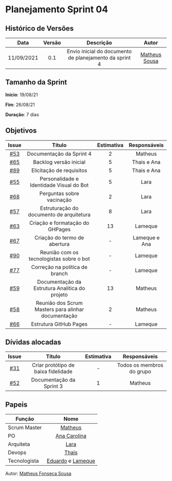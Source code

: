 # Planejamento Sprint 04



## Histórico de Versões


| Data       | Versão | Descrição                      | Autor             |
| :--------: | :----: | :----------:                   | :---------------: |
| 11/09/2021 |    0.1   | Envio inicial do documento de planejamento da sprint 4 | [Matheus Sousa](https://github.com/https://github.com/gatotabaco)|

## Tamanho da Sprint

**Início**: 19/08/21

**Fim**: 26/08/21

**Duração**: 7 dias

## Objetivos

| Issue |            Título            | Estimativa|        Responsáveis         | 
|:-----:|:----------------------------:|:---------:|:---------------------------:|
| [#53](https://github.com/fga-eps-mds/2021-1-Bot/issues/53) | Documentação da Sprint 4 | 2 | Matheus |
| [#65](https://github.com/fga-eps-mds/2021-1-Bot/issues/65) | Backlog versão inicial | 5 | Thais e Ana |
| [#89](https://github.com/fga-eps-mds/2021-1-Bot/issues/89) | Elicitação de requisitos | 5 | Thais e Ana |
| [#55](https://github.com/fga-eps-mds/2021-1-Bot/issues/55) | Personalidade e Identidade Visual do Bot | 5 | Lara |
| [#68](https://github.com/fga-eps-mds/2021-1-Bot/issues/68) | Perguntas sobre vacinação | 2 | Lara |
| [#57](https://github.com/fga-eps-mds/2021-1-Bot/issues/57) | Estruturação do documento de arquitetura | 8 | Lara |
| [#63](https://github.com/fga-eps-mds/2021-1-Bot/issues/63) | Criação e formatação do GHPages | 13 | Lameque |
| [#67](https://github.com/fga-eps-mds/2021-1-Bot/issues/67) | Criação do termo de abertura | - | Lameque e Ana |
| [#90](https://github.com/fga-eps-mds/2021-1-Bot/issues/90) | Reunião com os tecnologistas sobre o bot | - | Lameque |
| [#77](https://github.com/fga-eps-mds/2021-1-Bot/issues/77) | Correção na política de branch | - | Lameque |
| [#59](https://github.com/fga-eps-mds/2021-1-Bot/issues/59) | Documentação da Estrutura Analítica do projeto | 13 | Matheus |
| [#58](https://github.com/fga-eps-mds/2021-1-Bot/issues/58) | Reunião dos Scrum Masters para alinhar documentação | 2 | Matheus |
| [#66](https://github.com/fga-eps-mds/2021-1-Bot/issues/66) | Estrutura GitHub Pages | - | Lameque |

## Dívidas alocadas
| Issue |            Título            |      Estimativa     |        Responsáveis         | 
|:-----:|:----------------------------:|:-------------------:|:---------------------------:|
| [#31](https://github.com/fga-eps-mds/2021-1-Bot/issues/31) | Criar protótipo de baixa fidelidade | - | Todos os membros do grupo |
| [#52](https://github.com/fga-eps-mds/2021-1-Bot/issues/52) | Documentação da Sprint 3 | 1 | Matheus|

## Papeis

|      Função      |            Nome            |
|------------------|:--------------------------:|
| Scrum Master | [Matheus](https://github.com/gatotabaco) |
| PO | [Ana Carolina](https://github.com/AnaCarolinaRodriguesLeite) |
| Arquiteta | [Lara](https://github.com/gatotabaco) |
| Devops | [Thais](https://github.com/thais-ra) |
| Tecnologista | [Eduardo]() e [Lameque](https://github.com/LamequeFernandes) |

Autor: [Matheus Fonseca Sousa](https://github.com/gatotabaco)


